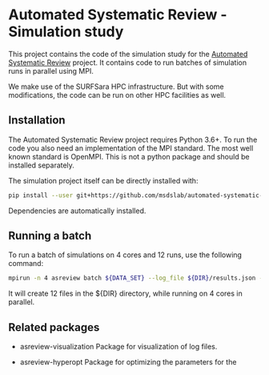 # Automated Systematic Review - Simulation study

This project contains the code of the simulation study for the [Automated
Systematic Review](https://github.com/msdslab/automated-systematic-review)
project. It contains code to run batches of simulation runs in parallel using MPI.

We make use of the SURFSara HPC infrastructure. But with some modifications,
the code can be run on other HPC facilities as well.

## Installation 

The Automated Systematic Review project requires Python 3.6+. To run the code you
also need an implementation of the MPI standard. The most well known standard is OpenMPI.
This is not a python package and should be installed separately.

The simulation project itself can be directly installed with: 

```bash
pip install --user git+https://github.com/msdslab/automated-systematic-review-simulations
```
Dependencies are automatically installed.

## Running a batch

To run a batch of simulations on 4 cores and 12 runs, use the following command:

```bash
mpirun -n 4 asreview batch ${DATA_SET} --log_file ${DIR}/results.json --n_runs 12
```

It will create 12 files in the ${DIR} directory, while running on 4 cores in parallel.

## Related packages

- asreview-visualization
	Package for visualization of log files.

- asreview-hyperopt
	Package for optimizing the parameters for the 
